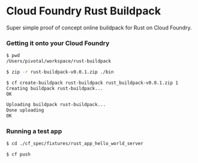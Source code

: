 # Cloud Foundry Rust Buildpack

Super simple proof of concept online buildpack for Rust on Cloud Foundry.

### Getting it onto your Cloud Foundry

```bash
$ pwd
/Users/pivotal/workspace/rust-buildpack

$ zip -r rust-buildpack-v0.0.1.zip ./bin

$ cf create-buildpack rust-buildpack rust_buildpack-v0.0.1.zip 1
Creating buildpack rust-buildpack...
OK

Uploading buildpack rust-buildpack...
Done uploading
OK
```

### Running a test app
```bash
$ cd ./cf_spec/fixtures/rust_app_hello_world_server

$ cf push
```
